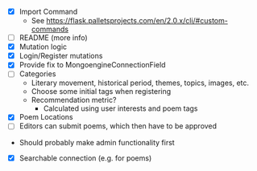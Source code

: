 - [x] Import Command
    - See https://flask.palletsprojects.com/en/2.0.x/cli/#custom-commands
- [ ] README (more info)
- [x] Mutation logic
- [x] Login/Register mutations
- [x] Provide fix to MongoengineConnectionField
- [ ] Categories
    - Literary movement, historical period, themes, topics, images, etc.
    - Choose some initial tags when registering
    - Recommendation metric?
        - Calculated using user interests and poem tags
- [x] Poem Locations
- [ ] Editors can submit poems, which then have to be approved
-   Should probably make admin functionality first
- [x] Searchable connection (e.g. for poems)